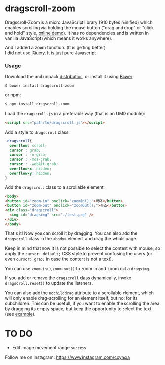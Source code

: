 dragscroll-zoom
==========

Dragscroll-Zoom is a micro JavaScript library (910 bytes minified) which
enables scrolling via holding the mouse button ("drag and drop" or
"click and hold" style, [online
demo](http://cymakr.github.io/dragscroll-zoom.html)). It has no dependencies and
is written in vanilla JavaScript (which means it works anywhere).  

And I added a zoom function. (It is getting better)  
I did not use jQuery. It is just pure Javascript

### Usage


Download the and unpack
[distribution](https://github.com/cymakr/dragscroll/archive/v0.1.tar.gz),
or install it using [Bower](http://bower.io/):

```sh
$ bower install dragscroll-zoom
```

or npm:

```sh
$ npm install dragscroll-zoom
```

Load the `dragscroll.js` in a preferable way (that is an UMD module):

```html
<script src="path/to/dragscroll.js"></script>
```

Add a style to `dragscroll` class:
```css
.dragscroll{
  overflow: scroll;
  cursor : grab;
  cursor : -o-grab;
  cursor : -moz-grab;
  cursor : -webkit-grab;
  overflow-x: hidden;
  overflow-y: hidden;
}
```

Add the `dragscroll` class to a scrollable element:
```html
<body>
<button id="zoom-in" onclick="zoomIn();">확대</button>
<button id="zoom-out" onclick="zoomOut();">축소</button>
<div class="dragscroll">
  <img id="dragsimg" src="./test.png" />
</div>
</body>
```

That's it! Now you can scroll it by dragging. You can also add the
`dragscroll` class to the `<body>` element and drag the whole page.

Keep in mind that now it is not possible to select the content with
mouse, so apply the `cursor: default;` CSS style to prevent confusing
the users (or even `cursor: grab;` in case the content is not a text).

You can use `zoom-in()`,`zoom-out()` to zoom in and zoom out a `dragsimg`.

If you add or remove the `dragscroll` class dynamically, invoke
`dragscroll.reset()` to update the listeners.

You can also add the `nochilddrag` attribute to a scrollable element,
which will only enable drag-scrolling for an element itself, but not
for its subchildren. This can be usefull, if you want to enable the
scrolling the area by dragging its empty space, but keep the
opportunity to select the text (see
[example](http://asvd.github.io/jailed/demos/web/process/)).

TO DO
==========

* Edit image movement range `success`

Follow me on instagram: https://www.instagram.com/cxymxa
